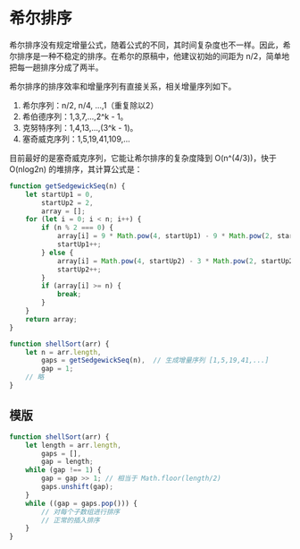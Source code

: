 # 希尔排序
希尔排序没有规定增量公式，随着公式的不同，其时间复杂度也不一样。因此，希尔排序是一种不稳定的排序。在希尔的原稿中，他建议初始的间距为 n/2，简单地把每一趟排序分成了两半。

希尔排序的排序效率和增量序列有直接关系，相关增量序列如下。
1. 希尔序列：n/2, n/4, ...,1（重复除以2）
2. 希伯德序列：1,3,7,...,2^k - 1。
3. 克努特序列：1,4,13,...,(3^k - 1)。
4. 塞奇威克序列：1,5,19,41,109,...

目前最好的是塞奇威克序列，它能让希尔排序的复杂度降到 O(n^(4/3))，快于 O(nlog2n) 的堆排序，其计算公式是：

```js
function getSedgewickSeq(n) {
	let startUp1 = 0,
		startUp2 = 2,
		array = [];
	for (let i = 0; i < n; i++) {
		if (n % 2 === 0) {
			array[i] = 9 * Math.pow(4, startUp1) - 9 * Math.pow(2, startUp2) + 1;
			startUp1++;
		} else {
			array[i] = Math.pow(4, startUp2) - 3 * Math.pow(2, startUp2) + 1;
			startUp2++;
		}
		if (array[i] >= n) {
			break;
		}
	}
	return array;
}

function shellSort(arr) {
	let n = arr.length,
		gaps = getSedgewickSeq(n),	// 生成增量序列 [1,5,19,41,...]
		gap = 1;
	// 略
}
```

## 模版
```js
function shellSort(arr) {
	let length = arr.length,
		gaps = [],
		gap = length;
	while (gap !== 1) {
		gap = gap >> 1; // 相当于 Math.floor(length/2)
		gaps.unshift(gap);
	}
	while ((gap = gaps.pop())) {
		// 对每个子数组进行排序
		// 正常的插入排序
	}
}
```